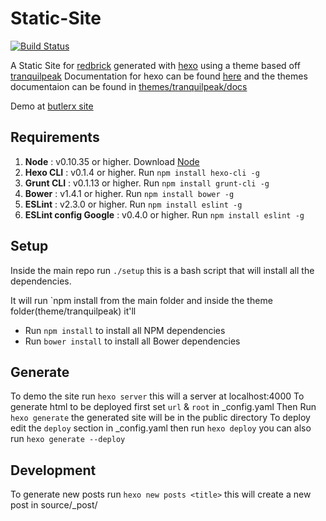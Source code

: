 # Static-Site
[![Build Status](https://travis-ci.org/redbrick/static-site.svg?branch=master)](https://travis-ci.org/redbrick/static-site)

A Static Site for [redbrick](http://redbrick.dcu.ie) generated with [hexo](hexo.io) using a theme
based off [tranquilpeak](https://github.com/LouisBarranqueiro/hexo-theme-tranquilpeak)
Documentation for hexo can be found [here](hexo.io/docs/) and the themes documentaion can be
found in
[themes/tranquilpeak/docs](https://github.com/redbrick/static-site/tree/master/themes/tranquilpeak/docs)

Demo at [butlerx site](http://redbrick.dcu.ie/~butlerx/demo)

## Requirements

1. **Node** : v0.10.35 or higher. Download [Node](https://nodejs.org/download/)
2. **Hexo CLI** : v0.1.4 or higher. Run `npm install hexo-cli -g`
3. **Grunt CLI** : v0.1.13 or higher. Run `npm install grunt-cli -g`
4. **Bower** : v1.4.1 or higher. Run `npm install bower -g`
5. **ESLint** : v2.3.0 or higher. Run `npm install eslint -g`
6. **ESLint config Google** : v0.4.0 or higher. Run `npm install eslint -g`

## Setup

Inside the main repo run `./setup` this is a bash script that will install all the dependencies.

It will run `npm install from the main folder and inside the theme folder(theme/tranquilpeak) it'll
  - Run `npm install` to install all NPM dependencies
  - Run `bower install` to install all Bower dependencies

## Generate
To demo the site run `hexo server` this will a server at localhost:4000
To generate html to be deployed first set `url` & `root` in _config.yaml
Then Run `hexo generate` the generated site will be in the public directory
To deploy edit the `deploy` section in _config.yaml then run `hexo deploy` you
can also run `hexo generate --deploy`

## Development
To generate new posts run `hexo new posts <title>` this will create a new post
in source/_post/<title>.md
To generate new pages run `hexo new page <title>` this will create a new page in
source/<title>/index.md
To edit the sidebar you need to edit theme/tranquilpeak/_config.yaml, this is
where all the theme is controlled from.

### CSS and Templates
You can edit the css for the theme in theme/tranquilpeak/source/_css  
You can edit the templates in theme/tranquilpeak/layout  
If you edit the theme it will need to be regenerated. This is done by running `grunt buildProd` from theme/tranquilpeak
